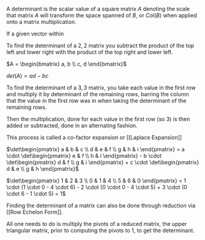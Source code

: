 A determinant is the scalar value of a square matrix $A$ denoting the scale that matrix $A$ will transform the space spanned of $B$, or $Col(B)$ when applied onto a matrix multiplication.

If a given vector within

To find the determinant of a $2, 2$ matrix you subtract the product of the top left and lower right with the product of the top right and lower left.

 $A = \begin{bmatrix} a, b \\ c, d \end{bmatrix}$

$det(A) = ad - bc$

To find the determinant of a $3, 3$ matrix, you take each value in the first row and multiply it by determinant of the remaining rows, barring the column that the value in the first row was in when taking the determinant of the remaining rows.

Then the multiplication, done for each value in the first row (so $3$) is then added or subtracted, done in an alternating fashion.

This process is called a co-factor expansion or [[Laplace Expansion]]

$\det\begin{pmatrix} a & b & c \\ d & e & f \\ g & h & i \end{pmatrix} = a \cdot \det\begin{pmatrix} e & f \\ h & i \end{pmatrix} - b \cdot \det\begin{pmatrix} d & f \\ g & i \end{pmatrix} + c \cdot \det\begin{pmatrix} d & e \\ g & h \end{pmatrix}$

$\det\begin{pmatrix} 1 & 2 & 3 \\ 0 & 1 & 4 \\ 5 & 6 & 0 \end{pmatrix} = 1 \cdot (1 \cdot 0 - 4 \cdot 6) - 2 \cdot (0 \cdot 0 - 4 \cdot 5) + 3 \cdot (0 \cdot 6 - 1 \cdot 5) = 1$

Finding the determinant of a matrix can also be done through reduction via [[Row Echelon Form]]. 

All one needs to do is multiply the pivots of a reduced matrix, the upper triangular matrix, prior to computing the pivots to $1$, to get the determinant. 

